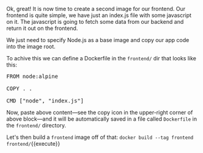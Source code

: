 Ok, great!
It is now time to create a second image for our frontend.
Our frontend is quite simple, we have just an index.js file with some javascript on it.
The javascript is going to fetch some data from our backend and return it out on the frontend.

We just need to specify Node.js as a base image and copy our app code into the image root.

To achive this we can define a Dockerfile in the `frontend/` dir that looks like this:

<pre class="file" data-filename="frontend/Dockerfile" data-target="replace">
FROM node:alpine

COPY . .

CMD ["node", "index.js"]
</pre>

Now, paste above content—see the copy icon in the upper-right corner of above block—and it will be automatically saved in a file called `Dockerfile` in the `frontend/` directory.

Let's then build a `frontend` image off of that:
`docker build --tag frontend frontend/`{{execute}}
